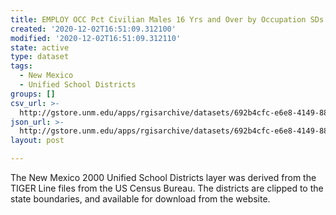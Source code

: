 ```yaml
---
title: EMPLOY OCC Pct Civilian Males 16 Yrs and Over by Occupation SDs 2000
created: '2020-12-02T16:51:09.312100'
modified: '2020-12-02T16:51:09.312110'
state: active
type: dataset
tags:
  - New Mexico
  - Unified School Districts
groups: []
csv_url: >-
  http://gstore.unm.edu/apps/rgisarchive/datasets/692b4cfc-e6e8-4149-88b5-baf0ad4d4433/ksd311data612548082_schd_view.derived.csv
json_url: >-
  http://gstore.unm.edu/apps/rgisarchive/datasets/692b4cfc-e6e8-4149-88b5-baf0ad4d4433/ksd311data612548082_schd_view.derived.json
layout: post

---
```

The New Mexico 2000 Unified School Districts layer was derived from  the TIGER Line files from the US Census Bureau. The districts are clipped to the state boundaries, and available for download from the website.
